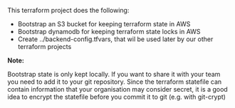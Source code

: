 This terraform project does the following:

- Bootstrap an S3 bucket for keeping terraform state in AWS
- Bootstrap dynamodb for keeping terraform state locks in AWS
- Create ../backend-config.tfvars, that wil be used later by
  our other terraform projects

**Note:**

  Bootstrap state is only kept locally. If you want to share it with your team
  you need to add it to your git repository. Since the terraform statefile can
  contain information that your organisation may consider secret, it is a good
  idea to encrypt the statefile before you commit it to git (e.g. with git-crypt)
